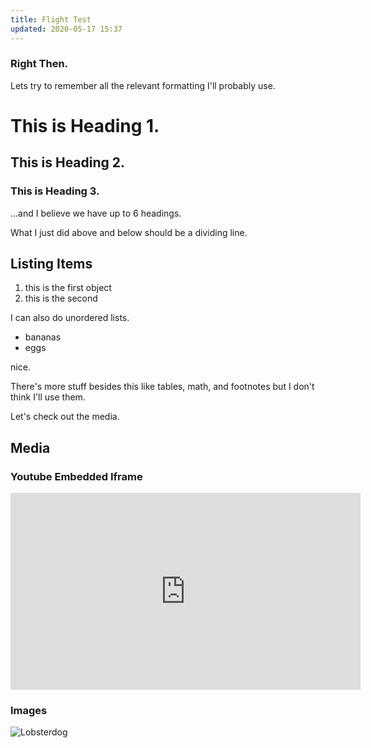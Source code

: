 ```yaml
---
title: Flight Test
updated: 2020-05-17 15:37
---
```


### Right Then. 

Lets try to remember all the relevant formatting I'll probably use. 

# This is Heading 1. 

## This is Heading 2. 

### This is Heading 3. 

...and I believe we have up to 6 headings. 

<div class="divider"></div>

What I just did above and below should be a dividing line. 

<div class="divider"></div>

## Listing Items

1. this is the first object
2. this is the second

I can also do unordered lists.
* bananas
* eggs

nice. 

<div class="divider"></div>

There's more stuff besides this like tables, math, and footnotes but I don't think I'll use them. 

Let's check out the media. 

## Media

### Youtube Embedded Iframe

<iframe width="560" height="315" src="https://www.youtube.com/watch?v=-ZqBri8G0Kk" frameborder="0" allowfullscreen></iframe>

<div class="divider"></div>

### Images

![Lobsterdog](https://www.google.com/imgres?imgurl=https%3A%2F%2Flive.staticflickr.com%2F8408%2F8760046328_7edb93186a_b.jpg&imgrefurl=https%3A%2F%2Fwww.flickr.com%2Fphotos%2Ftaro3%2F8760046328&tbnid=fcLUF6YOOdI3CM&vet=12ahUKEwi17t2R07vpAhULaKwKHcNZDqsQMygDegUIARDoAQ..i&docid=G_CyNymSU07SGM&w=835&h=1024&q=lobsterdog&ved=2ahUKEwi17t2R07vpAhULaKwKHcNZDqsQMygDegUIARDoAQ)




